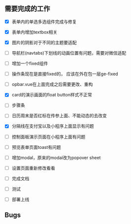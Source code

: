 ## 需要完成的工作

- [x] 表单内的单选多选组件完成与修复
- [x] 表单内增加textbox相关
- [x] 图片的阴影对于不同的主题要适配
- [ ] 导航栏(navtabs)下划线的动画位置有问题，需要对微信适配
- [ ] 增加一个fixed组件
- [ ] 操作条现在是直接fixed的， 应该在外在包一层ge-fixed
- [ ] opbar.vue在上面完成之后需要更改、重构
- [x] card的演示画面的float button样式不正常 
- [ ] 步骤条
- [ ] 日历周末是否红标在传参上面、不能动态的去改变
- [x] 分隔线在支付宝以及小程序上面显示有问题
- [ ] 控制面板演示页面在小程序上面有问题
- [ ] 预览表单页面toast有问题
- [ ] 增加modal，原来的modal改为popover sheet
- [ ] 设置页面重新修改看看
- [ ] 完成文档
- [ ] 测试
- [ ] 部署上线


## Bugs